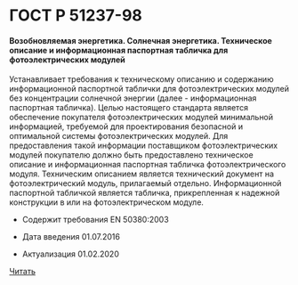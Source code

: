 # ГОСТ Р 51237-98

#### Возобновляемая энергетика. Солнечная энергетика. Техническое описание и информационная паспортная табличка для фотоэлектрических модулей 

Устанавливает требования к техническому описанию и содержанию информационной паспортной таблички для фотоэлектрических модулей без концентрации солнечной энергии (далее - информационная паспортная табличка). Целью настоящего стандарта является обеспечение покупателя фотоэлектрических модулей минимальной информацией, требуемой для проектирования безопасной и оптимальной системы фотоэлектрических модулей. Для предоставления такой информации поставщиком фотоэлектрических модулей покупателю должно быть предоставлено техническое описание и информационная паспортная табличка фотоэлектрического модуля. Техническим описанием является технический документ на фотоэлектрический модуль, прилагаемый отдельно. Информационной паспортной табличкой является табличка, прикрепленная к надежной конструкции в или на фотоэлектрическом модуле.

- Содержит требования EN 50380:2003

- Дата введения	01.07.2016
- Актуализация	01.02.2020

<a href="~/files/51237-98.pdf" onclick="openPdf('51237-98.pdf', 'application/pdf');">Читать</a>